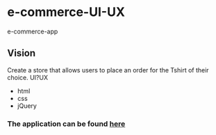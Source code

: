# e-commerce-UI-UX

e-commerce-app


## Vision
Create a store that allows users to place an order for the Tshirt of their choice. UI?UX
- html
- css
- jQuery

### The application can be found [**here**](https://shopmatee-ui-ux.herokuapp.com/)
